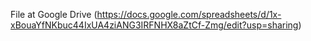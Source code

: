 File at Google Drive (https://docs.google.com/spreadsheets/d/1x-xBouaYfNKbuc44IxUA4ziANG3IRFNHX8aZtCf-Zmg/edit?usp=sharing)

